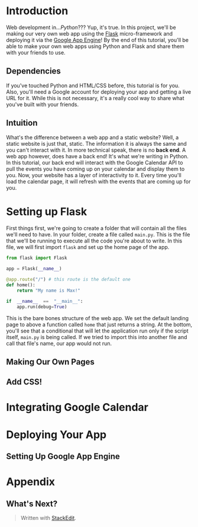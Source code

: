 
# Introduction
Web development in...*Python*??? Yup, it's true. In this project, we'll be making our very own web app using the [Flask](https://flask.palletsprojects.com/en/1.1.x/) micro-framework and deploying it via the [Google App Engine](https://cloud.google.com/appengine)! By the end of this tutorial, you'll be able to make your own web apps using Python and Flask and share them with your friends to use.
## Dependencies
If you've touched Python and HTML/CSS before, this tutorial is for you. Also, you'll need a Google account for deploying your app and getting a live URL for it. While this is not necessary, it's a really cool way to share what you've built with your friends.
## Intuition
What's the difference between a web app and a static website? Well, a static website is just that, static. The information it is always the same and you can't interact with it. In more technical speak, there is no **back end**. A web app however, does have a back end! It's what we're writing in Python. In this tutorial, our back end will interact with the Google Calendar API to pull the events you have coming up on your calendar and display them to you. Now, your website has a layer of interactivity to it. Every time you'll load the calendar page, it will refresh with the events that are coming up for you. 

# Setting up Flask
First things first, we're going to create a folder that will contain all the files we'll need to have. In your folder, create a file called `main.py`. This is the file that we'll be running to execute all the code you're about to write. In this file, we will first import `flask` and set up the home page of the app.
```python
from flask import Flask
 
app = Flask(__name__)

@app.route("/") # this route is the default one
def home():
	return "My name is Max!"

if  __name__  ==  "__main__":
	app.run(debug=True)
```
This is the bare bones structure of the web app. We set the default landing page to above a function called `home` that just returns a string. At the bottom, you'll see that a conditional that will let the application run only if the script itself, `main.py` is being called. If we tried to import this into another file and call that file's name, our app would not run. 

## Making Our Own Pages
## Add CSS!
# Integrating Google Calendar
# Deploying Your App
## Setting Up Google App Engine
# Appendix
## What's Next?

> Written with [StackEdit](https://stackedit.io/).
<!--stackedit_data:
eyJoaXN0b3J5IjpbLTk2NTM1NDc3NiwyMTUyOTcyMzEsMTg5MT
g2MzExMiwtODEzNDg4MzIzLDE0NTI2NDg3ODQsLTExMTQ4Mzgw
OTRdfQ==
-->